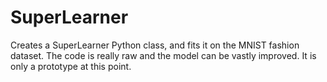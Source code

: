 # SuperLearner
Creates a SuperLearner Python class, and fits it on the MNIST fashion dataset.  The code is really raw and the model can be vastly improved. It is only a prototype at this point.
